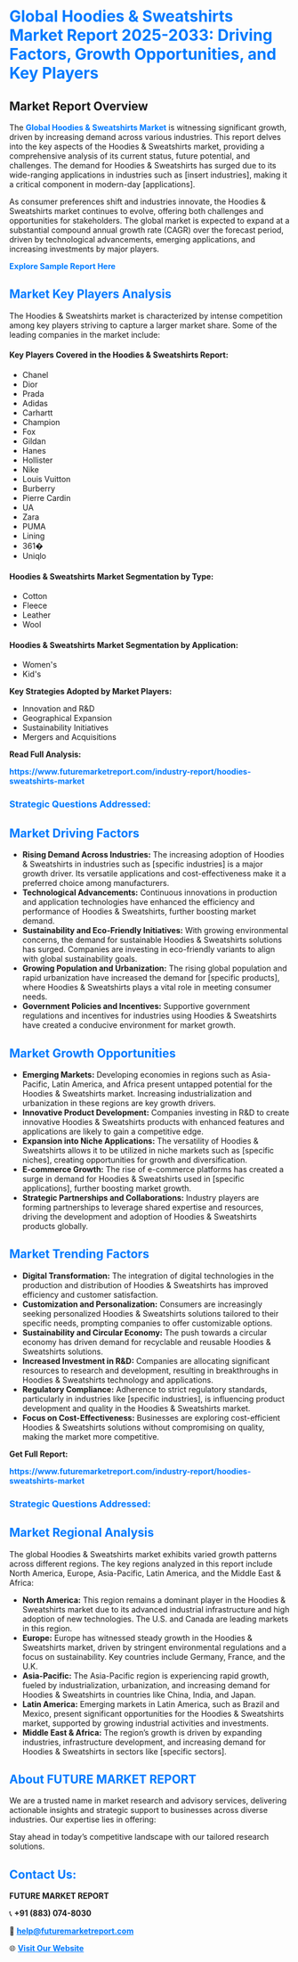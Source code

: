 <h1 style="color: #007BFF;">Global Hoodies & Sweatshirts Market Report 2025-2033: Driving Factors, Growth Opportunities, and Key Players</h1>

<section id="overview">
<h2>Market Report Overview</h2>
<p>The <a href="https://www.futuremarketreport.com/industry-report/hoodies-sweatshirts-market" style="color: #007BFF; text-decoration: none;"><strong>Global Hoodies & Sweatshirts Market</strong></a> is witnessing significant growth, driven by increasing demand across various industries. This report delves into the key aspects of the Hoodies & Sweatshirts market, providing a comprehensive analysis of its current status, future potential, and challenges. The demand for Hoodies & Sweatshirts has surged due to its wide-ranging applications in industries such as [insert industries], making it a critical component in modern-day [applications].</p>
<p>As consumer preferences shift and industries innovate, the Hoodies & Sweatshirts market continues to evolve, offering both challenges and opportunities for stakeholders. The global market is expected to expand at a substantial compound annual growth rate (CAGR) over the forecast period, driven by technological advancements, emerging applications, and increasing investments by major players.</p>
</section>

<section id="overview">
<p><a href="https://www.futuremarketreport.com/request-sample/reportId=104151" style="color: #007BFF; text-decoration: none;"><strong>Explore Sample Report Here</strong></a></p>
</section>

<section id="key-players">
<h2 style="color: #007BFF;">Market Key Players Analysis</h2>
<p>The Hoodies & Sweatshirts market is characterized by intense competition among key players striving to capture a larger market share. Some of the leading companies in the market include:</p>
<h4>Key Players Covered in the Hoodies & Sweatshirts Report:</h4>
<ul><li>Chanel</li><li>Dior</li><li>Prada</li><li>Adidas</li><li>Carhartt</li><li>Champion</li><li>Fox</li><li>Gildan</li><li>Hanes</li><li>Hollister</li><li>Nike</li><li>Louis Vuitton</li><li>Burberry</li><li>Pierre Cardin</li><li>UA</li><li>Zara</li><li>PUMA</li><li>Lining</li><li>361�</li><li>Uniqlo</li></ul>
<h4>Hoodies & Sweatshirts Market Segmentation by Type:</h4>
<ul><li>Cotton</li><li>Fleece</li><li>Leather</li><li>Wool</li></ul>

<h4>Hoodies & Sweatshirts Market Segmentation by Application:</h4>
<ul><li>Women&#039;s</li><li>Kid&#039;s</li></ul>
<p><strong>Key Strategies Adopted by Market Players:</strong></p>
<ul>
<li>Innovation and R&D</li>
<li>Geographical Expansion</li>
<li>Sustainability Initiatives</li>
<li>Mergers and Acquisitions</li>
</ul>
</section>

<section>
<p><strong>Read Full Analysis: </strong></p><a href="https://www.futuremarketreport.com/industry-report/hoodies-sweatshirts-market" style="color: #007BFF; text-decoration: none;"><strong>https://www.futuremarketreport.com/industry-report/hoodies-sweatshirts-market</strong></a>
<h3 style="color: #007BFF;">Strategic Questions Addressed:</h3>
</section>

<section id="driving-factors">
<h2 style="color: #007BFF;">Market Driving Factors</h2>
<ul>
<li><strong>Rising Demand Across Industries:</strong> The increasing adoption of Hoodies & Sweatshirts in industries such as [specific industries] is a major growth driver. Its versatile applications and cost-effectiveness make it a preferred choice among manufacturers.</li>
<li><strong>Technological Advancements:</strong> Continuous innovations in production and application technologies have enhanced the efficiency and performance of Hoodies & Sweatshirts, further boosting market demand.</li>
<li><strong>Sustainability and Eco-Friendly Initiatives:</strong> With growing environmental concerns, the demand for sustainable Hoodies & Sweatshirts solutions has surged. Companies are investing in eco-friendly variants to align with global sustainability goals.</li>
<li><strong>Growing Population and Urbanization:</strong> The rising global population and rapid urbanization have increased the demand for [specific products], where Hoodies & Sweatshirts plays a vital role in meeting consumer needs.</li>
<li><strong>Government Policies and Incentives:</strong> Supportive government regulations and incentives for industries using Hoodies & Sweatshirts have created a conducive environment for market growth.</li>
</ul>
</section>

<section id="growth-opportunities">
<h2 style="color: #007BFF;">Market Growth Opportunities</h2>
<ul>
<li><strong>Emerging Markets:</strong> Developing economies in regions such as Asia-Pacific, Latin America, and Africa present untapped potential for the Hoodies & Sweatshirts market. Increasing industrialization and urbanization in these regions are key growth drivers.</li>
<li><strong>Innovative Product Development:</strong> Companies investing in R&D to create innovative Hoodies & Sweatshirts products with enhanced features and applications are likely to gain a competitive edge.</li>
<li><strong>Expansion into Niche Applications:</strong> The versatility of Hoodies & Sweatshirts allows it to be utilized in niche markets such as [specific niches], creating opportunities for growth and diversification.</li>
<li><strong>E-commerce Growth:</strong> The rise of e-commerce platforms has created a surge in demand for Hoodies & Sweatshirts used in [specific applications], further boosting market growth.</li>
<li><strong>Strategic Partnerships and Collaborations:</strong> Industry players are forming partnerships to leverage shared expertise and resources, driving the development and adoption of Hoodies & Sweatshirts products globally.</li>
</ul>
</section>

<section id="trending-factors">
<h2 style="color: #007BFF;">Market Trending Factors</h2>
<ul>
<li><strong>Digital Transformation:</strong> The integration of digital technologies in the production and distribution of Hoodies & Sweatshirts has improved efficiency and customer satisfaction.</li>
<li><strong>Customization and Personalization:</strong> Consumers are increasingly seeking personalized Hoodies & Sweatshirts solutions tailored to their specific needs, prompting companies to offer customizable options.</li>
<li><strong>Sustainability and Circular Economy:</strong> The push towards a circular economy has driven demand for recyclable and reusable Hoodies & Sweatshirts solutions.</li>
<li><strong>Increased Investment in R&D:</strong> Companies are allocating significant resources to research and development, resulting in breakthroughs in Hoodies & Sweatshirts technology and applications.</li>
<li><strong>Regulatory Compliance:</strong> Adherence to strict regulatory standards, particularly in industries like [specific industries], is influencing product development and quality in the Hoodies & Sweatshirts market.</li>
<li><strong>Focus on Cost-Effectiveness:</strong> Businesses are exploring cost-efficient Hoodies & Sweatshirts solutions without compromising on quality, making the market more competitive.</li>
</ul>
</section>

<section>
<p><strong>Get Full Report: </strong></p><a href="https://www.futuremarketreport.com/industry-report/hoodies-sweatshirts-market" style="color: #007BFF; text-decoration: none;"><strong>https://www.futuremarketreport.com/industry-report/hoodies-sweatshirts-market</strong></a>
<h3 style="color: #007BFF;">Strategic Questions Addressed:</h3>
</section>


<section id="regional-analysis">
<h2 style="color: #007BFF;">Market Regional Analysis</h2>
<p>The global Hoodies & Sweatshirts market exhibits varied growth patterns across different regions. The key regions analyzed in this report include North America, Europe, Asia-Pacific, Latin America, and the Middle East & Africa:</p>
<ul>
<li><strong>North America:</strong> This region remains a dominant player in the Hoodies & Sweatshirts market due to its advanced industrial infrastructure and high adoption of new technologies. The U.S. and Canada are leading markets in this region.</li>
<li><strong>Europe:</strong> Europe has witnessed steady growth in the Hoodies & Sweatshirts market, driven by stringent environmental regulations and a focus on sustainability. Key countries include Germany, France, and the U.K.</li>
<li><strong>Asia-Pacific:</strong> The Asia-Pacific region is experiencing rapid growth, fueled by industrialization, urbanization, and increasing demand for Hoodies & Sweatshirts in countries like China, India, and Japan.</li>
<li><strong>Latin America:</strong> Emerging markets in Latin America, such as Brazil and Mexico, present significant opportunities for the Hoodies & Sweatshirts market, supported by growing industrial activities and investments.</li>
<li><strong>Middle East & Africa:</strong> The region’s growth is driven by expanding industries, infrastructure development, and increasing demand for Hoodies & Sweatshirts in sectors like [specific sectors].</li>
</ul>
</section>

<footer>
<h2 style="color: #007BFF;">About FUTURE MARKET REPORT</h2>
<p>We are a trusted name in market research and advisory services, delivering actionable insights and strategic support to businesses across diverse industries. Our expertise lies in offering:</p>

<p>Stay ahead in today’s competitive landscape with our tailored research solutions.</p>

<h2 style="color: #007BFF;">Contact Us:</h2>
<p><strong>FUTURE MARKET REPORT</strong></p>
<p>📞 <strong>+91 (883) 074-8030</strong></p>
<p>📧 <strong><a href="mailto:help@futuremarketreport.com" style="color: #007BFF;">help@futuremarketreport.com</a></strong></p>
<p>🌐 <strong><a href="https://www.futuremarketreport.com/" style="color: #007BFF;">Visit Our Website</a></strong></p>
</footer>